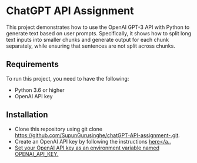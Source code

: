 # ChatGPT API Assignment
This project demonstrates how to use the OpenAI GPT-3 API with Python to generate text based on user prompts. Specifically, it shows how to split long text inputs into smaller chunks and generate output for each chunk separately, while ensuring that sentences are not split across chunks.

## Requirements
To run this project, you need to have the following:

* Python 3.6 or higher
* OpenAI API key

## Installation
* Clone this repository using git clone https://github.com/SupunGurusinghe/chatGPT-API-assignment-.git.
* Create an OpenAI API key by following the instructions <a href="https://beta.openai.com/signup/">here</a..
* Set your OpenAI API key as an environment variable named OPENAI_API_KEY.
